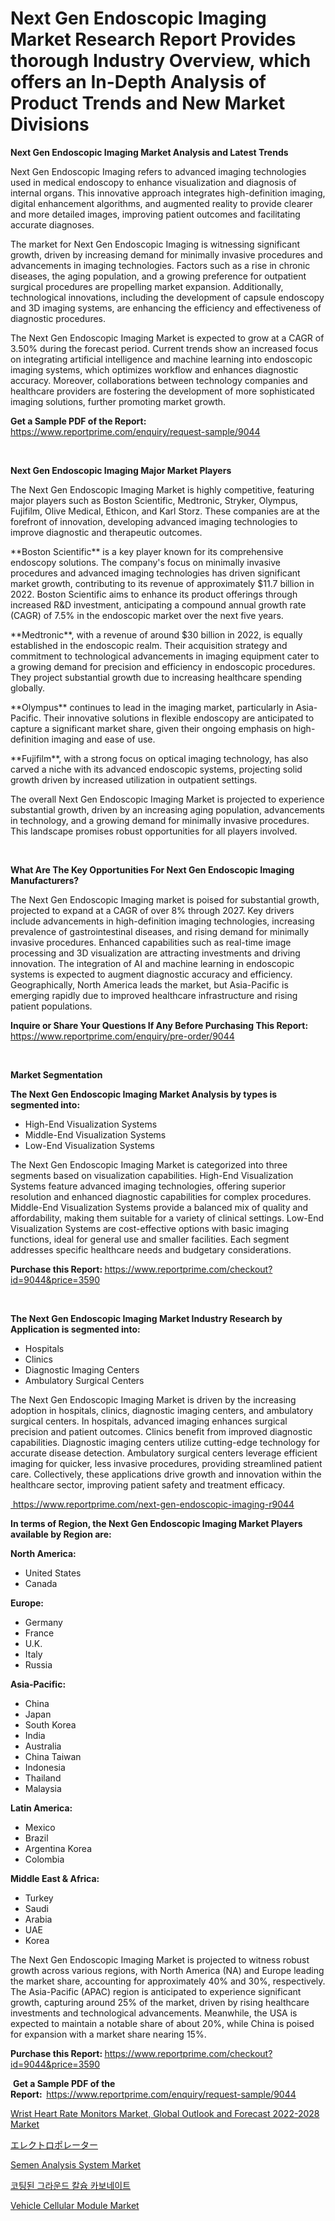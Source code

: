 <p><h1>Next Gen Endoscopic Imaging Market Research Report Provides thorough Industry Overview, which offers an In-Depth Analysis of Product Trends and New Market Divisions</h1></p><p><strong>Next Gen Endoscopic Imaging Market Analysis and Latest Trends</strong></p>
<p><p>Next Gen Endoscopic Imaging refers to advanced imaging technologies used in medical endoscopy to enhance visualization and diagnosis of internal organs. This innovative approach integrates high-definition imaging, digital enhancement algorithms, and augmented reality to provide clearer and more detailed images, improving patient outcomes and facilitating accurate diagnoses. </p><p>The market for Next Gen Endoscopic Imaging is witnessing significant growth, driven by increasing demand for minimally invasive procedures and advancements in imaging technologies. Factors such as a rise in chronic diseases, the aging population, and a growing preference for outpatient surgical procedures are propelling market expansion. Additionally, technological innovations, including the development of capsule endoscopy and 3D imaging systems, are enhancing the efficiency and effectiveness of diagnostic procedures.</p><p>The Next Gen Endoscopic Imaging Market is expected to grow at a CAGR of 3.50% during the forecast period. Current trends show an increased focus on integrating artificial intelligence and machine learning into endoscopic imaging systems, which optimizes workflow and enhances diagnostic accuracy. Moreover, collaborations between technology companies and healthcare providers are fostering the development of more sophisticated imaging solutions, further promoting market growth.</p></p>
<p><strong>Get a Sample PDF of the Report:&nbsp;</strong> <a href="https://www.reportprime.com/enquiry/request-sample/9044">https://www.reportprime.com/enquiry/request-sample/9044</a></p>
<p>&nbsp;</p>
<p><strong>Next Gen Endoscopic Imaging Major Market Players</strong></p>
<p><p>The Next Gen Endoscopic Imaging Market is highly competitive, featuring major players such as Boston Scientific, Medtronic, Stryker, Olympus, Fujifilm, Olive Medical, Ethicon, and Karl Storz. These companies are at the forefront of innovation, developing advanced imaging technologies to improve diagnostic and therapeutic outcomes.</p><p>**Boston Scientific** is a key player known for its comprehensive endoscopy solutions. The company's focus on minimally invasive procedures and advanced imaging technologies has driven significant market growth, contributing to its revenue of approximately $11.7 billion in 2022. Boston Scientific aims to enhance its product offerings through increased R&D investment, anticipating a compound annual growth rate (CAGR) of 7.5% in the endoscopic market over the next five years.</p><p>**Medtronic**, with a revenue of around $30 billion in 2022, is equally established in the endoscopic realm. Their acquisition strategy and commitment to technological advancements in imaging equipment cater to a growing demand for precision and efficiency in endoscopic procedures. They project substantial growth due to increasing healthcare spending globally.</p><p>**Olympus** continues to lead in the imaging market, particularly in Asia-Pacific. Their innovative solutions in flexible endoscopy are anticipated to capture a significant market share, given their ongoing emphasis on high-definition imaging and ease of use.</p><p>**Fujifilm**, with a strong focus on optical imaging technology, has also carved a niche with its advanced endoscopic systems, projecting solid growth driven by increased utilization in outpatient settings.</p><p>The overall Next Gen Endoscopic Imaging Market is projected to experience substantial growth, driven by an increasing aging population, advancements in technology, and a growing demand for minimally invasive procedures. This landscape promises robust opportunities for all players involved.</p></p>
<p>&nbsp;</p>
<p><strong>What Are The Key Opportunities For Next Gen Endoscopic Imaging Manufacturers?</strong></p>
<p><p>The Next Gen Endoscopic Imaging market is poised for substantial growth, projected to expand at a CAGR of over 8% through 2027. Key drivers include advancements in high-definition imaging technologies, increasing prevalence of gastrointestinal diseases, and rising demand for minimally invasive procedures. Enhanced capabilities such as real-time image processing and 3D visualization are attracting investments and driving innovation. The integration of AI and machine learning in endoscopic systems is expected to augment diagnostic accuracy and efficiency. Geographically, North America leads the market, but Asia-Pacific is emerging rapidly due to improved healthcare infrastructure and rising patient populations.</p></p>
<p><strong>Inquire or Share Your Questions If Any Before Purchasing This Report:</strong> <a href="https://www.reportprime.com/enquiry/pre-order/9044">https://www.reportprime.com/enquiry/pre-order/9044</a></p>
<p>&nbsp;</p>
<p><strong>Market Segmentation</strong></p>
<p><strong>The Next Gen Endoscopic Imaging Market Analysis by types is segmented into:</strong></p>
<p><ul><li>High-End Visualization Systems</li><li>Middle-End Visualization Systems</li><li>Low-End Visualization Systems</li></ul></p>
<p><p>The Next Gen Endoscopic Imaging Market is categorized into three segments based on visualization capabilities. High-End Visualization Systems feature advanced imaging technologies, offering superior resolution and enhanced diagnostic capabilities for complex procedures. Middle-End Visualization Systems provide a balanced mix of quality and affordability, making them suitable for a variety of clinical settings. Low-End Visualization Systems are cost-effective options with basic imaging functions, ideal for general use and smaller facilities. Each segment addresses specific healthcare needs and budgetary considerations.</p></p>
<p><strong>Purchase this Report:&nbsp;</strong><a href="https://www.reportprime.com/checkout?id=9044&price=3590">https://www.reportprime.com/checkout?id=9044&price=3590</a></p>
<p>&nbsp;</p>
<p><strong>The Next Gen Endoscopic Imaging Market Industry Research by Application is segmented into:</strong></p>
<p><ul><li>Hospitals</li><li>Clinics</li><li>Diagnostic Imaging Centers</li><li>Ambulatory Surgical Centers</li></ul></p>
<p><p>The Next Gen Endoscopic Imaging Market is driven by the increasing adoption in hospitals, clinics, diagnostic imaging centers, and ambulatory surgical centers. In hospitals, advanced imaging enhances surgical precision and patient outcomes. Clinics benefit from improved diagnostic capabilities. Diagnostic imaging centers utilize cutting-edge technology for accurate disease detection. Ambulatory surgical centers leverage efficient imaging for quicker, less invasive procedures, providing streamlined patient care. Collectively, these applications drive growth and innovation within the healthcare sector, improving patient safety and treatment efficacy.</p></p>
<p><a href="https://www.reportprime.com/next-gen-endoscopic-imaging-r9044">&nbsp;https://www.reportprime.com/next-gen-endoscopic-imaging-r9044</a></p>
<p><strong>In terms of Region, the Next Gen Endoscopic Imaging Market Players available by Region are:</strong></p>
<p>
    <p> <strong> North America: </strong>
        <ul>
            <li>United States</li>
            <li>Canada</li>
        </ul>
        </p> 
    <p> <strong> Europe: </strong>
        <ul>
            <li>Germany</li>
            <li>France</li>
            <li>U.K.</li>
            <li>Italy</li>
            <li>Russia</li>
        </ul>
        </p> 
    <p> <strong> Asia-Pacific: </strong>
        <ul>
            <li>China</li>
            <li>Japan</li>
            <li>South Korea</li>
            <li>India</li>
            <li>Australia</li>
            <li>China Taiwan</li>
            <li>Indonesia</li>
            <li>Thailand</li>
            <li>Malaysia</li>
        </ul>
        </p> 
    <p> <strong> Latin America: </strong>
        <ul>
            <li>Mexico</li>
            <li>Brazil</li>
            <li>Argentina Korea</li>
            <li>Colombia</li>
        </ul>
        </p> 
    <p> <strong> Middle East & Africa: </strong>
        <ul>
            <li>Turkey</li>
            <li>Saudi</li>
            <li>Arabia</li>
            <li>UAE</li>
            <li>Korea</li>
        </ul>
    </p>
    </p>
<p><p>The Next Gen Endoscopic Imaging Market is projected to witness robust growth across various regions, with North America (NA) and Europe leading the market share, accounting for approximately 40% and 30%, respectively. The Asia-Pacific (APAC) region is anticipated to experience significant growth, capturing around 25% of the market, driven by rising healthcare investments and technological advancements. Meanwhile, the USA is expected to maintain a notable share of about 20%, while China is poised for expansion with a market share nearing 15%.</p></p>
<p><strong>Purchase this Report: </strong><a href="https://www.reportprime.com/checkout?id=9044&price=3590">https://www.reportprime.com/checkout?id=9044&price=3590</a></p>
<p>&nbsp;<strong>Get a Sample PDF of the Report:&nbsp;&nbsp;</strong><a href="https://www.reportprime.com/enquiry/request-sample/9044">https://www.reportprime.com/enquiry/request-sample/9044</a></p>
<p><strong></strong></p>
<p><p><a href="https://medium.com/@sofyanbudiaman1_67863/the-wrist-heart-rate-monitors-market-global-outlook-and-forecast-2022-2028-market-industry-95ea0dd06b5e">Wrist Heart Rate Monitors Market, Global Outlook and Forecast 2022-2028 Market</a></p><p><a href="https://medium.com/@maudabbott7/electroporators-market-%E3%81%AE%E3%82%B0%E3%83%AD%E3%83%BC%E3%83%90%E3%83%AB%E5%B8%82%E5%A0%B4%E6%A6%82%E8%A6%81%E3%81%AF-%E4%B8%96%E7%95%8C%E3%81%8A%E3%82%88%E3%81%B3%E4%B8%BB%E8%A6%81%E5%B8%82%E5%A0%B4%E3%81%AB%E3%81%8A%E3%81%91%E3%82%8B%E6%A5%AD%E7%95%8C%E3%81%AB%E5%BD%B1%E9%9F%BF%E3%82%92%E4%B8%8E%E3%81%88%E3%82%8B%E4%B8%BB%E8%A6%81%E3%81%AA%E3%83%88%E3%83%AC%E3%83%B3%E3%83%89%E3%81%AB%E3%81%A4%E3%81%84%E3%81%A6-%E7%8B%AC%E8%87%AA%E3%81%AE%E8%A6%96%E7%82%B9%E3%82%92%E6%8F%90%E4%BE%9B%E3%81%97%E3%81%BE%E3%81%99-fa1aaafb9389">エレクトロポレーター</a></p><p><a href="https://github.com/indrystar/Market-Research-Report-List-4/blob/main/semen-analysis-system-market.md">Semen Analysis System Market</a></p><p><a href="https://medium.com/@eiehrdy77/%EA%B8%80%EB%A1%9C%EB%B2%8C-%EC%BD%94%ED%8C%85%EB%90%9C-%EC%84%9D%ED%9A%8C%EC%84%9D-%EC%B9%BC%EC%8A%98-%ED%83%84%EC%82%B0%EC%97%BC-%EC%8B%9C%EC%9E%A5-%EA%B7%9C%EB%AA%A8-%EB%B0%8F-%EC%8B%9C%EC%9E%A5-%EB%8F%99%ED%96%A5-%EB%B6%84%EC%84%9D-%EC%A7%80%EC%97%AD-%EC%A0%84%EB%A7%9D-%EA%B2%BD%EC%9F%81-%EC%A0%84%EB%9E%B5%EC%97%90-%EB%8C%80%ED%95%9C-2024%EB%85%84%EB%B6%80%ED%84%B0-2031%EB%85%84%EA%B9%8C%EC%A7%80%EC%9D%98-%EC%98%88%EC%B8%A1-9ab5c7a43f5e">코팅된 그라운드 칼슘 카보네이트</a></p><p><a href="https://issuu.com/reportprime-2/docs/vehicle-cellular-module-market-size_1678c3370d3f96">Vehicle Cellular Module Market</a></p></p>